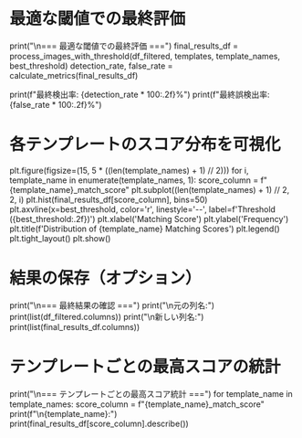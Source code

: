 # 最適な閾値での最終評価
print("\n=== 最適な閾値での最終評価 ===")
final_results_df = process_images_with_threshold(df_filtered, templates, template_names, best_threshold)
detection_rate, false_rate = calculate_metrics(final_results_df)

print(f"最終検出率: {detection_rate * 100:.2f}%")
print(f"最終誤検出率: {false_rate * 100:.2f}%")

# 各テンプレートのスコア分布を可視化
plt.figure(figsize=(15, 5 * ((len(template_names) + 1) // 2)))
for i, template_name in enumerate(template_names, 1):
    score_column = f"{template_name}_match_score"
    plt.subplot((len(template_names) + 1) // 2, 2, i)
    plt.hist(final_results_df[score_column], bins=50)
    plt.axvline(x=best_threshold, color='r', linestyle='--', 
                label=f'Threshold ({best_threshold:.2f})')
    plt.xlabel('Matching Score')
    plt.ylabel('Frequency')
    plt.title(f'Distribution of {template_name} Matching Scores')
    plt.legend()
plt.tight_layout()
plt.show()

# 結果の保存（オプション）
print("\n=== 最終結果の確認 ===")
print("\n元の列名:")
print(list(df_filtered.columns))
print("\n新しい列名:")
print(list(final_results_df.columns))

# テンプレートごとの最高スコアの統計
print("\n=== テンプレートごとの最高スコア統計 ===")
for template_name in template_names:
    score_column = f"{template_name}_match_score"
    print(f"\n{template_name}:")
    print(final_results_df[score_column].describe())
